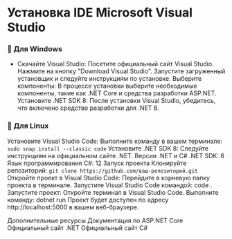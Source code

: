 # Установка IDE Microsoft Visual Studio
### 🔭 Для Windows 
   - Скачайте Visual Studio:
   Посетите официальный сайт Visual Studio.
   Нажмите на кнопку "Download Visual Studio".
   Запустите загруженный установщик и следуйте инструкциям по установке.
   Выберите компоненты:
   В процессе установки выберите необходимые компоненты, такие как .NET Core и средства разработки ASP.NET.
   Установите .NET SDK 8:
   После установки Visual Studio, убедитесь, что включено средство разработки для .NET 8.
### 🔭 Для Linux
   Установите Visual Studio Code:
   Выполните команду в вашем терминале:
   ```sudo snap install --classic code```
   Установите .NET SDK 8:
   Следуйте инструкциям на официальном сайте .NET.
   Версии .NET и C#
   .NET SDK: 8
   Язык программирования C#: 12
   Запуск проекта
   Клонируйте репозиторий:
```git clone https://github.com/ваш-репозиторий.git```
   Откройте проект в Visual Studio Code:
   Перейдите в корневую папку проекта в терминале.
   Запустите Visual Studio Code командой:
   code .
   Запустите проект:
   Откройте терминал в Visual Studio Code.
   Выполните команду:
   dotnet run
   Проект будет доступен по адресу http://localhost:5000 в вашем веб-браузере.

Дополнительные ресурсы
Документация по ASP.NET Core
Официальный сайт .NET
Официальный сайт C#
